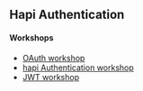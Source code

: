## Hapi Authentication
#### Workshops
* [OAuth workshop](https://github.com/foundersandcoders/oauth)
* [hapi Authentication workshop](https://github.com/foundersandcoders/hapi-authentication-workshop)
* [JWT workshop](https://github.com/foundersandcoders/jwt_workshop)
